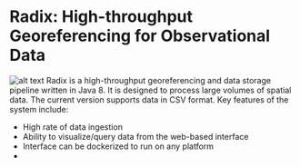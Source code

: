 # Radix: High-throughput Georeferencing for Observational Data
![alt text](http://github.com/maxr1876/Radix/apple-touch-icon-precomposed.png)
Radix is a high-throughput georeferencing and data storage pipeline written in Java 8. It is designed to process large volumes of spatial data. The current version supports data in CSV format. Key features of the system include:
- High rate of data ingestion
- Ability to visualize/query data from the web-based interface
- Interface can be dockerized to run on any platform
- 
